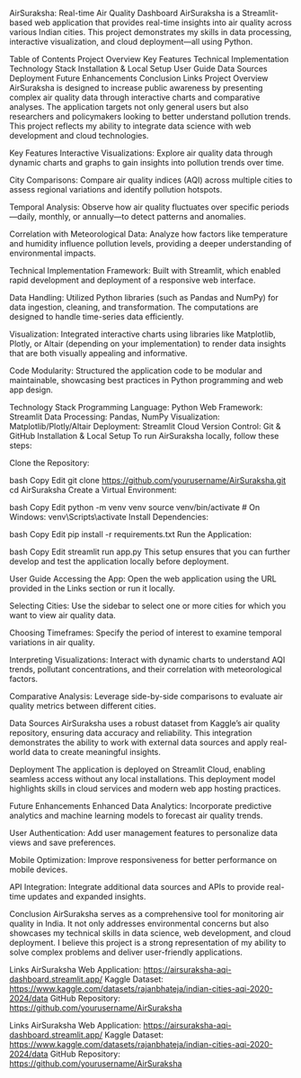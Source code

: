 AirSuraksha: Real-time Air Quality Dashboard
AirSuraksha is a Streamlit-based web application that provides real-time insights into air quality across various Indian cities. This project demonstrates my skills in data processing, interactive visualization, and cloud deployment—all using Python.

Table of Contents
Project Overview
Key Features
Technical Implementation
Technology Stack
Installation & Local Setup
User Guide
Data Sources
Deployment
Future Enhancements
Conclusion
Links
Project Overview
AirSuraksha is designed to increase public awareness by presenting complex air quality data through interactive charts and comparative analyses. The application targets not only general users but also researchers and policymakers looking to better understand pollution trends. This project reflects my ability to integrate data science with web development and cloud technologies.

Key Features
Interactive Visualizations:
Explore air quality data through dynamic charts and graphs to gain insights into pollution trends over time.

City Comparisons:
Compare air quality indices (AQI) across multiple cities to assess regional variations and identify pollution hotspots.

Temporal Analysis:
Observe how air quality fluctuates over specific periods—daily, monthly, or annually—to detect patterns and anomalies.

Correlation with Meteorological Data:
Analyze how factors like temperature and humidity influence pollution levels, providing a deeper understanding of environmental impacts.

Technical Implementation
Framework:
Built with Streamlit, which enabled rapid development and deployment of a responsive web interface.

Data Handling:
Utilized Python libraries (such as Pandas and NumPy) for data ingestion, cleaning, and transformation. The computations are designed to handle time-series data efficiently.

Visualization:
Integrated interactive charts using libraries like Matplotlib, Plotly, or Altair (depending on your implementation) to render data insights that are both visually appealing and informative.

Code Modularity:
Structured the application code to be modular and maintainable, showcasing best practices in Python programming and web app design.

Technology Stack
Programming Language: Python
Web Framework: Streamlit
Data Processing: Pandas, NumPy
Visualization: Matplotlib/Plotly/Altair
Deployment: Streamlit Cloud
Version Control: Git & GitHub
Installation & Local Setup
To run AirSuraksha locally, follow these steps:

Clone the Repository:

bash
Copy
Edit
git clone https://github.com/yourusername/AirSuraksha.git
cd AirSuraksha
Create a Virtual Environment:

bash
Copy
Edit
python -m venv venv
source venv/bin/activate  # On Windows: venv\Scripts\activate
Install Dependencies:

bash
Copy
Edit
pip install -r requirements.txt
Run the Application:

bash
Copy
Edit
streamlit run app.py
This setup ensures that you can further develop and test the application locally before deployment.

User Guide
Accessing the App:
Open the web application using the URL provided in the Links section or run it locally.

Selecting Cities:
Use the sidebar to select one or more cities for which you want to view air quality data.

Choosing Timeframes:
Specify the period of interest to examine temporal variations in air quality.

Interpreting Visualizations:
Interact with dynamic charts to understand AQI trends, pollutant concentrations, and their correlation with meteorological factors.

Comparative Analysis:
Leverage side-by-side comparisons to evaluate air quality metrics between different cities.

Data Sources
AirSuraksha uses a robust dataset from Kaggle’s air quality repository, ensuring data accuracy and reliability. This integration demonstrates the ability to work with external data sources and apply real-world data to create meaningful insights.

Deployment
The application is deployed on Streamlit Cloud, enabling seamless access without any local installations. This deployment model highlights skills in cloud services and modern web app hosting practices.

Future Enhancements
Enhanced Data Analytics:
Incorporate predictive analytics and machine learning models to forecast air quality trends.

User Authentication:
Add user management features to personalize data views and save preferences.

Mobile Optimization:
Improve responsiveness for better performance on mobile devices.

API Integration:
Integrate additional data sources and APIs to provide real-time updates and expanded insights.

Conclusion
AirSuraksha serves as a comprehensive tool for monitoring air quality in India. It not only addresses environmental concerns but also showcases my technical skills in data science, web development, and cloud deployment. I believe this project is a strong representation of my ability to solve complex problems and deliver user-friendly applications.

Links
AirSuraksha Web Application: https://airsuraksha-aqi-dashboard.streamlit.app/
Kaggle Dataset: https://www.kaggle.com/datasets/rajanbhateja/indian-cities-aqi-2020-2024/data
GitHub Repository: https://github.com/yourusername/AirSuraksha

Links
AirSuraksha Web Application: https://airsuraksha-aqi-dashboard.streamlit.app/
Kaggle Dataset: https://www.kaggle.com/datasets/rajanbhateja/indian-cities-aqi-2020-2024/data
GitHub Repository: https://github.com/yourusername/AirSuraksha
